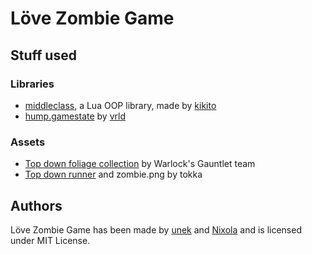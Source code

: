 # Löve Zombie Game
## Stuff used
### Libraries
- [middleclass](http://github.com/kikito/middleclass), a Lua OOP library, made by [kikito](http://github.com/kikito)
- [hump.gamestate](http://vrld.github.io/hump/) by [vrld](https://github.com/vrld)

### Assets
- [Top down foliage collection](http://opengameart.org/content/top-down-foliage-collection) by Warlock's Gauntlet team
- [Top down runner](http://opengameart.org/content/top-down-runner) and zombie.png by tokka

## Authors
Löve Zombie Game has been made by [unek](http://github.com/unek) and [Nixola](http://github.com/Nixola) and is licensed under MIT License.
